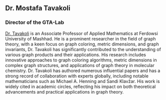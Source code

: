 ## Dr. Mostafa Tavakoli

### Director of the GTA-Lab

[Dr. Tavakoli](https://prof.um.ac.ir/m_tavakoli/) is an Associate Professor of Applied Mathematics at Ferdowsi University of Mashhad. He is a prominent researcher in the field of graph theory, with a keen focus on graph coloring, metric dimensions, and graph invariants, Dr. Tavakoli has significantly contributed to the understanding of various graph products and their applications. His research includes innovative approaches to graph coloring algorithms, metric dimensions in complex graph structures, and applications of graph theory in molecular chemistry. Dr. Tavakoli has authored numerous influential papers and has a strong record of collaboration with experts globally, including notable mathematicians such as Michael A. Henning and Sandi Klavžar. His work is widely cited in academic circles, reflecting his impact on both theoretical advancements and practical applications in graph theory.
